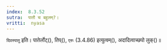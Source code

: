 ```yaml
---
index:  8.3.52
sutra:  पातौ च बहुलम्?।
vritti:  nyasa
---
```


`दिवस्पातु` इति। पातेर्लोट्(), तिप्(), `एरुः` (3.4.86) इत्युत्वम्(), अदादित्वाच्छपो लुक्()॥
